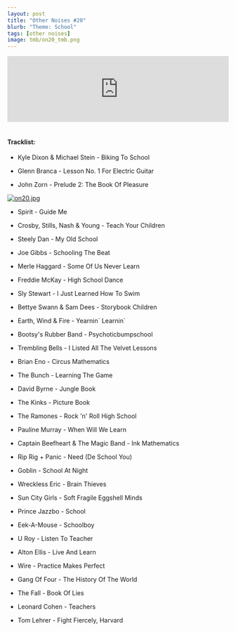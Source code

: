 ```yaml
---
layout: post
title: "Other Noises #20"
blurb: "Theme: School"
tags: [other noises]
image: tmb/on20_tmb.png
---
```


<iframe scrolling="no" id="hearthis_at_track_3028354" width="100%" height="150" src="https://hearthis.at/embed/3028354/transparent_black/?hcolor=&color=&style=2&block_size=2&block_space=1&background=1&waveform=0&cover=0&autoplay=0&css=" frameborder="0" allowtransparency allow="autoplay"><p>Listen to <a href="https://hearthis.at/zerocc/other-noises-20-7618-school/" target="_blank">Other Noises #20 (7/6/18) - SCHOOL</a> <span>by</span><a href="https://hearthis.at/zerocc/" target="_blank" >Zero</a> <span>on</span> <a href="https://hearthis.at/" target="_blank">hearthis.at</a></p></iframe>
&nbsp;

#### Tracklist:

- Kyle Dixon & Michael Stein - Biking To School

- Glenn Branca - Lesson No. 1 For Electric Guitar
- John Zorn - Prelude 2: The Book Of Pleasure

[![on20.jpg](https://i.postimg.cc/X7J7W01L/on20.jpg)](https://postimg.cc/grCPy1WL)

- Spirit - Guide Me
- Crosby, Stills, Nash & Young - Teach Your Children
- Steely Dan - My Old School

- Joe Gibbs - Schooling The Beat
- Merle Haggard - Some Of Us Never Learn
- Freddie McKay - High School Dance

- Sly Stewart - I Just Learned How To Swim
- Bettye Swann & Sam Dees - Storybook Children
- Earth, Wind & Fire - Yearnin\` Learnin\`
- Bootsy's Rubber Band - Psychoticbumpschool

- Trembling Bells - I Listed All The Velvet Lessons
- Brian Eno - Circus Mathematics
- The Bunch - Learning The Game
- David Byrne - Jungle Book

- The Kinks - Picture Book
- The Ramones - Rock 'n' Roll High School
- Pauline Murray - When Will We Learn
- Captain Beefheart & The Magic Band - Ink Mathematics

- Rip Rig + Panic - Need (De School You)
- Goblin - School At Night
- Wreckless Eric - Brain Thieves
- Sun City Girls - Soft Fragile Eggshell Minds

- Prince Jazzbo - School
- Eek-A-Mouse - Schoolboy
- U Roy - Listen To Teacher
- Alton Ellis - Live And Learn

- Wire - Practice Makes Perfect
- Gang Of Four - The History Of The World
- The Fall - Book Of Lies
- Leonard Cohen - Teachers

- Tom Lehrer - Fight Fiercely, Harvard
